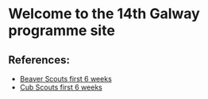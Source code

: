 # Welcome to the 14th Galway programme site

## References:

* [Beaver Scouts first 6 weeks](https://www.irelandscouts.ie/wp-content/uploads/2022/12/Beaver-Scouts-First-6-Weeks.pdf)
* [Cub Scouts first 6 weeks](https://www.irelandscouts.ie/wp-content/uploads/2022/12/Cub-Scouts-First-6-Weeks.pdf)
